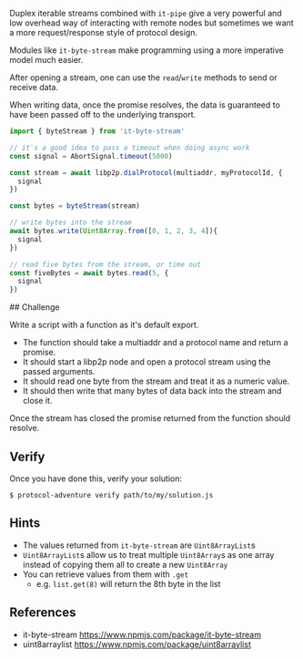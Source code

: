 Duplex iterable streams combined with `it-pipe` give a very powerful and low overhead way of interacting with remote nodes but sometimes we want a more request/response style of protocol design.

Modules like `it-byte-stream` make programming using a more imperative model much easier.

After opening a stream, one can use the `read`/`write` methods to send or receive data.

When writing data, once the promise resolves, the data is guaranteed to have been passed off to the underlying transport.

```js
import { byteStream } from 'it-byte-stream'

// it's a good idea to pass a timeout when doing async work
const signal = AbortSignal.timeout(5000)

const stream = await libp2p.dialProtocol(multiaddr, myProtocolId, {
  signal
})

const bytes = byteStream(stream)

// write bytes into the stream
await bytes.write(Uint8Array.from([0, 1, 2, 3, 4]){
  signal
})

// read five bytes from the stream, or time out
const fiveBytes = await bytes.read(5, {
  signal
})
```

## Challenge

Write a script with a function as it's default export.

- The function should take a multiaddr and a protocol name and return a promise.
- It should start a libp2p node and open a protocol stream using the passed arguments.
- It should read one byte from the stream and treat it as a numeric value.
- It should then write that many bytes of data back into the stream and close it.

Once the stream has closed the promise returned from the function should resolve.

## Verify

Once you have done this, verify your solution:

```console
$ protocol-adventure verify path/to/my/solution.js
```

## Hints

- The values returned from `it-byte-stream` are `Uint8ArrayList`s
- `Uint8ArrayList`s allow us to treat multiple `Uint8Array`s as one array instead of copying them all to create a new `Uint8Array`
- You can retrieve values from them with `.get`
  - e.g. `list.get(8)` will return the 8th byte in the list

## References

- it-byte-stream https://www.npmjs.com/package/it-byte-stream
- uint8arraylist https://www.npmjs.com/package/uint8arraylist
